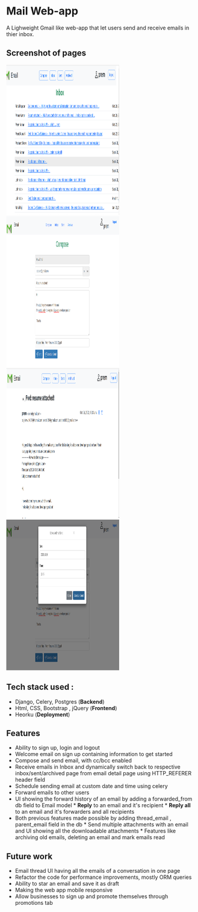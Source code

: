 # Mail Web-app 
A Lighweight Gmail like web-app that let users send and receive emails in thier inbox.

## Screenshot of pages
<img src="images/inbox.png" alt="inbox" width="300px" height="400px">
<img src="images/compose.png" alt="compose" width="300px" height="400px">
<img src="images/forward.png" alt="forward" width="300px" height="400px">
<img src="images/scheduled-email.png" alt="scheduled-email" width="300px" height="400px">

## Tech stack used :
* Django, Celery, Postgres (**Backend**)
* Html, CSS, Bootstrap , jQuery (**Frontend**)
* Heorku (**Deployment**)

## Features

* Ability to sign up, login and logout
* Welcome email on sign up containing information to get started 
* Compose and send email, with cc/bcc enabled 
* ‌Receive emails in Inbox and dynamically switch back to respective  inbox/sent/archived page from email detail page using HTTP_REFERER header field 
* Schedule sending email at custom date and time using celery 
* Forward emails to other users 
* ‌UI showing the forward history of an email by adding a forwarded_from db field to Email model
‌* **Reply** to an email  and it's recipient 
‌* **Reply all**  to an email and it's forwarders and all recipients
* ‌Both previous features made possible by adding thread_email , parent_email field in the db
‌* Send multiple attachments with an email and UI showing all the downloadable attachments
‌* Features like archiving old emails, deleting an email and mark emails read


## Future work

* Email thread UI having all the emails of a conversation in one page 
* ‌Refactor the code for performance improvements, mostly ORM queries
* Ability to star an email and save it as draft
* Making the web app mobile responsive
*  Allow businesses to sign up and promote themselves  through promotions tab 




